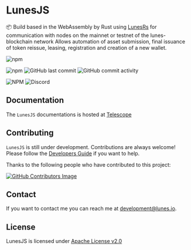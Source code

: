 # LunesJS

📦 Build based in the WebAssembly by Rust using [LunesRs](https://github.com/lunes-platform/lunesrs) for communication with nodes on the mainnet or testnet of the lunes-blockchain network Allows automation of asset submission, final issuance of token reissue, leasing, registration and creation of a new wallet.


![npm](https://img.shields.io/npm/v/lunesjs)

![npm](https://img.shields.io/npm/dm/lunesjs)
![GitHub last commit](https://img.shields.io/github/last-commit/lunes-platform/lunesjs)
![GitHub commit activity](https://img.shields.io/github/commit-activity/m/lunes-platform/lunesjs)

![NPM](https://img.shields.io/npm/l/lunesjs)
![Discord](https://img.shields.io/discord/958424925453058158)

## Documentation

The `LunesJS` documentations is hosted at [ Telescope ](https://github.io/telescope/)

## Contributing

`LunesJS` is still under development. Contributions are always welcome! Please follow the [Developers Guide](CONTRIBUTING.md) if you want to help.

Thanks to the following people who have contributed to this project:

[![GitHub Contributors Image](https://contrib.rocks/image?repo=lunes-platform/lunesjs)](https://github.com/lunes-platform/lunesjs/graphs/contributors)

## Contact

If you want to contact me you can reach me at <development@lunes.io>.

## License

LunesJS is licensed under [Apache License v2.0](LICENSE)
